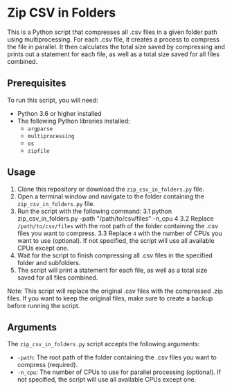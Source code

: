 # Zip CSV in Folders

This is a Python script that compresses all .csv files in a given folder path using multiprocessing. For each .csv file, it creates a process to compress the file in parallel. It then calculates the total size saved by compressing and prints out a statement for each file, as well as a total size saved for all files combined.

## Prerequisites

To run this script, you will need:

- Python 3.6 or higher installed
- The following Python libraries installed:
  - `argparse`
  - `multiprocessing`
  - `os`
  - `zipfile`

## Usage

1. Clone this repository or download the `zip_csv_in_folders.py` file.
2. Open a terminal window and navigate to the folder containing the `zip_csv_in_folders.py` file.
3. Run the script with the following command:
  3.1  python zip_csv_in_folders.py -path "/path/to/csv/files" -n_cpu 4
  3.2  Replace `/path/to/csv/files` with the root path of the folder containing the .csv files you want to compress.
  3.3  Replace `4` with the number of CPUs you want to use (optional). If not specified, the script will use all available CPUs except one.
4. Wait for the script to finish compressing all .csv files in the specified folder and subfolders.
5. The script will print a statement for each file, as well as a total size saved for all files combined.

Note: This script will replace the original .csv files with the compressed .zip files. If you want to keep the original files, make sure to create a backup before running the script.

## Arguments

The `zip_csv_in_folders.py` script accepts the following arguments:

- `-path`: The root path of the folder containing the .csv files you want to compress (required).
- `-n_cpu`: The number of CPUs to use for parallel processing (optional). If not specified, the script will use all available CPUs except one.
